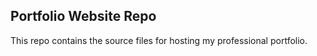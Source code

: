 ## Portfolio Website Repo

This repo contains the source files for hosting my professional portfolio.
